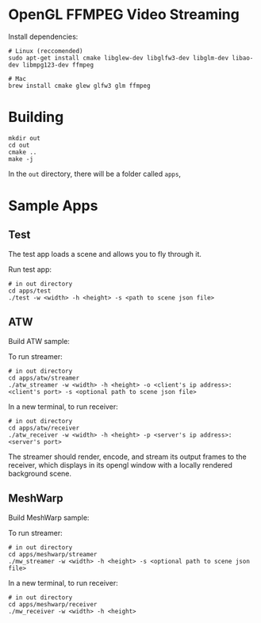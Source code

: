 # OpenGL FFMPEG Video Streaming

Install dependencies:
```
# Linux (reccomended)
sudo apt-get install cmake libglew-dev libglfw3-dev libglm-dev libao-dev libmpg123-dev ffmpeg
```

```
# Mac
brew install cmake glew glfw3 glm ffmpeg
```

# Building
```
mkdir out
cd out
cmake ..
make -j
```

In the `out` directory, there will be a folder called `apps`,

# Sample Apps

## Test

The test app loads a scene and allows you to fly through it.

Run test app:
```
# in out directory
cd apps/test
./test -w <width> -h <height> -s <path to scene json file>
```

## ATW

Build ATW sample:

To run streamer:
```
# in out directory
cd apps/atw/streamer
./atw_streamer -w <width> -h <height> -o <client's ip address>:<client's port> -s <optional path to scene json file>
```

In a new terminal, to run receiver:
```
# in out directory
cd apps/atw/receiver
./atw_receiver -w <width> -h <height> -p <server's ip address>:<server's port>
```

The streamer should render, encode, and stream its output frames to the receiver, which displays in its opengl window with a locally rendered background scene.

## MeshWarp

Build MeshWarp sample:

To run streamer:
```
# in out directory
cd apps/meshwarp/streamer
./mw_streamer -w <width> -h <height> -s <optional path to scene json file>
```

In a new terminal, to run receiver:
```
# in out directory
cd apps/meshwarp/receiver
./mw_receiver -w <width> -h <height>
```
